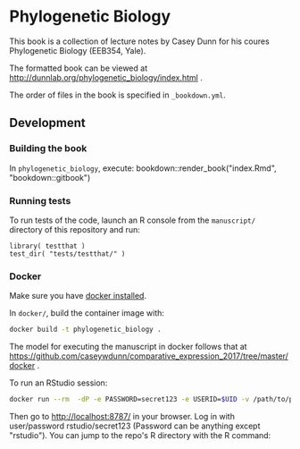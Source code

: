 # Phylogenetic Biology

This book is a collection of lecture notes by Casey Dunn for his coures 
Phylogenetic Biology (EEB354, Yale).

The formatted book can be viewed at http://dunnlab.org/phylogenetic_biology/index.html .

The order of files in the book is specified in `_bookdown.yml`.


## Development

### Building the book

In `phylogenetic_biology`, execute:
    bookdown::render_book("index.Rmd", "bookdown::gitbook")

### Running tests

To run tests of the code, launch an R console from the `manuscript/` directory of this
repository and run:

    library( testthat )
    test_dir( "tests/testthat/" )

### Docker

Make sure you have [docker installed](https://docs.docker.com/install/#supported-platforms).

In `docker/`, build the container image with:

``` bash
docker build -t phylogenetic_biology .
```

The model for executing the manuscript in docker follows that at
https://github.com/caseywdunn/comparative_expression_2017/tree/master/docker .

To run an RStudio session:

``` bash
docker run --rm  -dP -e PASSWORD=secret123 -e USERID=$UID -v /path/to/phylogenetic_biology:/phylogenetic_biology -p 8787:8787 phylogenetic_biology
```

Then go to [http://localhost:8787/](http://localhost:8787/) in your browser. Log in with user/password rstudio/secret123 (Password can be anything except "rstudio"). You can jump to the repo's R directory with the R command: